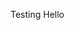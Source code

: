 Testing Hello
<!--
<!DOCTYPE html>
<html>
  <head>
    <title>Test Page</title>
  </head>
  <body>
      <p>Hello World!</p>
  </body>
</html>
-->
